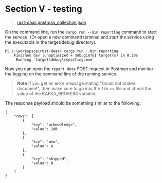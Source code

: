 # Section V - testing

> [rust-daas.postman\_collection.json](https://github.com/dsietz/rust-daas/blob/master/tests/rust-daas.postman_collection.json)

On the command line, run the `cargo run --bin reporting` command to start the service. \(Or open a new command terminal and start the service using the executable in the target/debug directory\).

```text
PS C:\workspace\rust-daas> cargo run --bin reporting
    Finished dev [unoptimized + debuginfo] target(s) in 0.39s
     Running `target\debug\reporting.exe`
```

Now you can open the `report data` POST request in Postman and monitor the logging on the command line of the running service.

> **Note** If you get an error message stating "Could not broker document", then make sure to go into the `lib.rs` file and check the value of the KAFKA\_BROKERS variable.

The response payload should be something similar to the following:

```text
{
    "rows": [
        {
            "key": "acknowledge",
            "value": 108
        },
        {
            "key": "new",
            "value": 4
        },
        {
            "key": "shipped",
            "value": 0
        }
    ]
}
```


